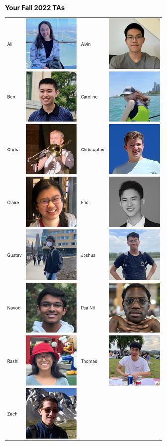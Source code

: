 ## Your Fall 2022 TAs
| | | | |
|-|-|-|-|
Ali        | ![Ali Hoffman](img_staff/TA_AliHoffmann.jpeg)             | Alvin       | ![Alvin Zou](img_staff/TA_AlvinZou.jpg)
Ben        | ![Ben Sun](img_staff/TA_BenSun.jpg)                       | Caroline    | ![Caroline Kasuba](img_staff/TA_CarolineKasuba.jpg)
Chris      | ![Chris Talbot](img_staff/TA_ChrisTalbot.jpg)             | Christopher | ![Christopher Porco](img_staff/TA_ChristopherPorco.jpg)
Claire     | ![Claire Hu](img_staff/TA_ClaireHu.jpg)                   | Eric        | ![Eric Cheng](img_staff/TA_EricCheng.jpg)
Gustav     | ![Gustav Hansen](img_staff/TA_GustavHansen.jpg)           | Joshua      | ![Joshua Cheng](img_staff/TA_JoshuaCheng.jpg)
Navod      | ![Navod Jayawardhane](img_staff/TA_NavodJayawardhane.png) | Paa Nii     | ![Paa Nii](img_staff/TA_PaaNii.jpg)
Rashi      | ![Rashi Kejriwal](img_staff/TA_RashiKejriwal.png)         | Thomas      | ![Thomas Kang](img_staff/TA_ThomasKang.jpeg)
Zach       | ![Zach Mason](img_staff/TA_ZachMason.jpeg)                |             |  